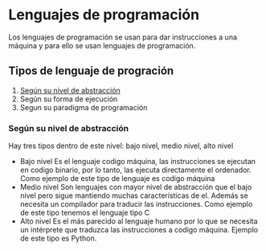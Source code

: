 # Lenguajes de programación
Los lenguajes de programación se usan para dar instrucciones a una máquina y para ello se usan lenguajes de programación.

## Tipos de lenguaje de progración

  1. [Según su nivel de abstracción](#según-su-nivel-de-abstracción)
  2. Según su forma de ejecución
  3. Segun su paradigma de programación
  
### Según su nivel de abstracción
Hay tres tipos dentro de este nivel: bajo nivel, medio nivel, alto nivel

  - Bajo nivel 
  Es el lenguaje codigo máquina, las instrucciones se ejecutan en codigo binario, por lo tanto, las ejecuta directamente el ordenador.
  Como ejemplo de este tipo de lenguaje es codigo máquina
  - Medio nivel
  Son lenguajes con mayor nivel de abstracción que el bajo nivel pero sigue mantiendo muchas características de el. Además se necesita un compilador para traducir las instrucciones.
  Como ejemplo de este tipo tenemos el lenguaje tipo C
  - Alto nivel
  Es el más parecido al lenguaje humano por lo que se necesita un intérprete que traduzca las instrucciones a codigo máquina.
  Ejemplo de este tipo es Python.

